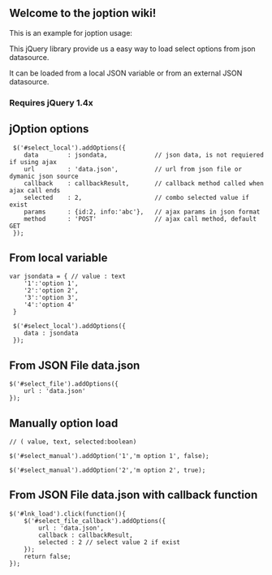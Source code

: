 ## Welcome to the joption wiki!

This is an example for joption usage:

This jQuery library provide us a easy way to load select options from json datasource.

It can be loaded from a local JSON variable or from an external JSON datasource.

### Requires jQuery 1.4x

## jOption options

     $('#select_local').addOptions({
        data        : jsondata,             // json data, is not requiered if using ajax
        url         : 'data.json',          // url from json file or dymanic json source
        callback    : callbackResult,       // callback method called when ajax call ends
        selected    : 2,                    // combo selected value if exist
        params      : {id:2, info:'abc'},   // ajax params in json format
        method      : 'POST'                // ajax call method, default GET
     });


## From local variable

    var jsondata = { // value : text
        '1':'option 1',
        '2':'option 2',
        '3':'option 3',
        '4':'option 4'
     }

     $('#select_local').addOptions({
        data : jsondata
     });


## From JSON File data.json

    $('#select_file').addOptions({
        url : 'data.json'
    });


## Manually option load

    // ( value, text, selected:boolean)

    $('#select_manual').addOption('1','m option 1', false);

    $('#select_manual').addOption('2','m option 2', true);


## From JSON File data.json with callback function

    $('#lnk_load').click(function(){
        $('#select_file_callback').addOptions({
            url : 'data.json',
            callback : callbackResult,
            selected : 2 // select value 2 if exist
        });
        return false;
    });